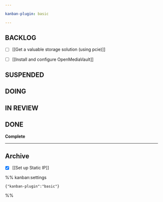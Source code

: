 ```yaml
---

kanban-plugin: basic

---
```


## BACKLOG

- [ ] [[Get a valuable storage solution (using pcie)]]
- [ ] [[Install and configure OpenMediaVault]]


## SUSPENDED



## DOING



## IN REVIEW



## DONE

**Complete**


***

## Archive

- [x] [[Set up Static IP]]

%% kanban:settings
```
{"kanban-plugin":"basic"}
```
%%
